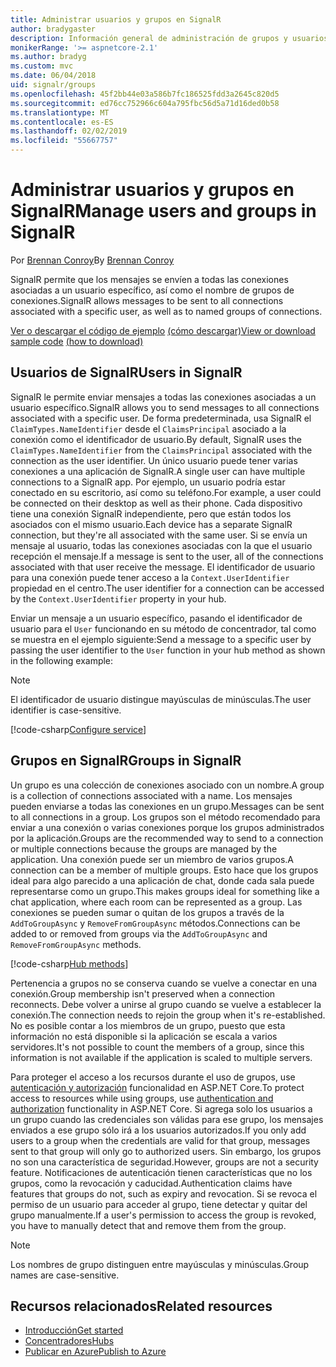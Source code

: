 ```yaml
---
title: Administrar usuarios y grupos en SignalR
author: bradygaster
description: Información general de administración de grupos y usuarios de ASP.NET Core SignalR.
monikerRange: '>= aspnetcore-2.1'
ms.author: bradyg
ms.custom: mvc
ms.date: 06/04/2018
uid: signalr/groups
ms.openlocfilehash: 45f2bb44e03a586b7fc186525fdd3a2645c820d5
ms.sourcegitcommit: ed76cc752966c604a795fbc56d5a71d16ded0b58
ms.translationtype: MT
ms.contentlocale: es-ES
ms.lasthandoff: 02/02/2019
ms.locfileid: "55667757"
---
```

# <a name="manage-users-and-groups-in-signalr"></a><span data-ttu-id="82204-103">Administrar usuarios y grupos en SignalR</span><span class="sxs-lookup"><span data-stu-id="82204-103">Manage users and groups in SignalR</span></span>

<span data-ttu-id="82204-104">Por [Brennan Conroy](https://github.com/BrennanConroy)</span><span class="sxs-lookup"><span data-stu-id="82204-104">By [Brennan Conroy](https://github.com/BrennanConroy)</span></span>

<span data-ttu-id="82204-105">SignalR permite que los mensajes se envíen a todas las conexiones asociadas a un usuario específico, así como el nombre de grupos de conexiones.</span><span class="sxs-lookup"><span data-stu-id="82204-105">SignalR allows messages to be sent to all connections associated with a specific user, as well as to named groups of connections.</span></span>

<span data-ttu-id="82204-106">[Ver o descargar el código de ejemplo](https://github.com/aspnet/Docs/tree/master/aspnetcore/signalr/groups/sample/) [(cómo descargar)](xref:index#how-to-download-a-sample)</span><span class="sxs-lookup"><span data-stu-id="82204-106">[View or download sample code](https://github.com/aspnet/Docs/tree/master/aspnetcore/signalr/groups/sample/) [(how to download)](xref:index#how-to-download-a-sample)</span></span>

## <a name="users-in-signalr"></a><span data-ttu-id="82204-107">Usuarios de SignalR</span><span class="sxs-lookup"><span data-stu-id="82204-107">Users in SignalR</span></span>

<span data-ttu-id="82204-108">SignalR le permite enviar mensajes a todas las conexiones asociadas a un usuario específico.</span><span class="sxs-lookup"><span data-stu-id="82204-108">SignalR allows you to send messages to all connections associated with a specific user.</span></span> <span data-ttu-id="82204-109">De forma predeterminada, usa SignalR el `ClaimTypes.NameIdentifier` desde el `ClaimsPrincipal` asociado a la conexión como el identificador de usuario.</span><span class="sxs-lookup"><span data-stu-id="82204-109">By default, SignalR uses the `ClaimTypes.NameIdentifier` from the `ClaimsPrincipal` associated with the connection as the user identifier.</span></span> <span data-ttu-id="82204-110">Un único usuario puede tener varias conexiones a una aplicación de SignalR.</span><span class="sxs-lookup"><span data-stu-id="82204-110">A single user can have multiple connections to a SignalR app.</span></span> <span data-ttu-id="82204-111">Por ejemplo, un usuario podría estar conectado en su escritorio, así como su teléfono.</span><span class="sxs-lookup"><span data-stu-id="82204-111">For example, a user could be connected on their desktop as well as their phone.</span></span> <span data-ttu-id="82204-112">Cada dispositivo tiene una conexión SignalR independiente, pero que están todos los asociados con el mismo usuario.</span><span class="sxs-lookup"><span data-stu-id="82204-112">Each device has a separate SignalR connection, but they're all associated with the same user.</span></span> <span data-ttu-id="82204-113">Si se envía un mensaje al usuario, todas las conexiones asociadas con la que el usuario recepción el mensaje.</span><span class="sxs-lookup"><span data-stu-id="82204-113">If a message is sent to the user, all of the connections associated with that user receive the message.</span></span> <span data-ttu-id="82204-114">El identificador de usuario para una conexión puede tener acceso a la `Context.UserIdentifier` propiedad en el centro.</span><span class="sxs-lookup"><span data-stu-id="82204-114">The user identifier for a connection can be accessed by the `Context.UserIdentifier` property in your hub.</span></span>

<span data-ttu-id="82204-115">Enviar un mensaje a un usuario específico, pasando el identificador de usuario para el `User` funcionando en su método de concentrador, tal como se muestra en el ejemplo siguiente:</span><span class="sxs-lookup"><span data-stu-id="82204-115">Send a message to a specific user by passing the user identifier to the `User` function in your hub method as shown in the following example:</span></span>

> [!NOTE]
> <span data-ttu-id="82204-116">El identificador de usuario distingue mayúsculas de minúsculas.</span><span class="sxs-lookup"><span data-stu-id="82204-116">The user identifier is case-sensitive.</span></span>

[!code-csharp[Configure service](groups/sample/hubs/chathub.cs?range=29-32)]

## <a name="groups-in-signalr"></a><span data-ttu-id="82204-117">Grupos en SignalR</span><span class="sxs-lookup"><span data-stu-id="82204-117">Groups in SignalR</span></span>

<span data-ttu-id="82204-118">Un grupo es una colección de conexiones asociado con un nombre.</span><span class="sxs-lookup"><span data-stu-id="82204-118">A group is a collection of connections associated with a name.</span></span> <span data-ttu-id="82204-119">Los mensajes pueden enviarse a todas las conexiones en un grupo.</span><span class="sxs-lookup"><span data-stu-id="82204-119">Messages can be sent to all connections in a group.</span></span> <span data-ttu-id="82204-120">Los grupos son el método recomendado para enviar a una conexión o varias conexiones porque los grupos administrados por la aplicación.</span><span class="sxs-lookup"><span data-stu-id="82204-120">Groups are the recommended way to send to a connection or multiple connections because the groups are managed by the application.</span></span> <span data-ttu-id="82204-121">Una conexión puede ser un miembro de varios grupos.</span><span class="sxs-lookup"><span data-stu-id="82204-121">A connection can be a member of multiple groups.</span></span> <span data-ttu-id="82204-122">Esto hace que los grupos ideal para algo parecido a una aplicación de chat, donde cada sala puede representarse como un grupo.</span><span class="sxs-lookup"><span data-stu-id="82204-122">This makes groups ideal for something like a chat application, where each room can be represented as a group.</span></span> <span data-ttu-id="82204-123">Las conexiones se pueden sumar o quitan de los grupos a través de la `AddToGroupAsync` y `RemoveFromGroupAsync` métodos.</span><span class="sxs-lookup"><span data-stu-id="82204-123">Connections can be added to or removed from groups via the `AddToGroupAsync` and `RemoveFromGroupAsync` methods.</span></span>

[!code-csharp[Hub methods](groups/sample/hubs/chathub.cs?range=15-27)]

<span data-ttu-id="82204-124">Pertenencia a grupos no se conserva cuando se vuelve a conectar en una conexión.</span><span class="sxs-lookup"><span data-stu-id="82204-124">Group membership isn't preserved when a connection reconnects.</span></span> <span data-ttu-id="82204-125">Debe volver a unirse al grupo cuando se vuelve a establecer la conexión.</span><span class="sxs-lookup"><span data-stu-id="82204-125">The connection needs to rejoin the group when it's re-established.</span></span> <span data-ttu-id="82204-126">No es posible contar a los miembros de un grupo, puesto que esta información no está disponible si la aplicación se escala a varios servidores.</span><span class="sxs-lookup"><span data-stu-id="82204-126">It's not possible to count the members of a group, since this information is not available if the application is scaled to multiple servers.</span></span>

<span data-ttu-id="82204-127">Para proteger el acceso a los recursos durante el uso de grupos, use [autenticación y autorización](xref:signalr/authn-and-authz) funcionalidad en ASP.NET Core.</span><span class="sxs-lookup"><span data-stu-id="82204-127">To protect access to resources while using groups, use [authentication and authorization](xref:signalr/authn-and-authz) functionality in ASP.NET Core.</span></span> <span data-ttu-id="82204-128">Si agrega solo los usuarios a un grupo cuando las credenciales son válidas para ese grupo, los mensajes enviados a ese grupo sólo irá a los usuarios autorizados.</span><span class="sxs-lookup"><span data-stu-id="82204-128">If you only add users to a group when the credentials are valid for that group, messages sent to that group will only go to authorized users.</span></span> <span data-ttu-id="82204-129">Sin embargo, los grupos no son una característica de seguridad.</span><span class="sxs-lookup"><span data-stu-id="82204-129">However, groups are not a security feature.</span></span> <span data-ttu-id="82204-130">Notificaciones de autenticación tienen características que no los grupos, como la revocación y caducidad.</span><span class="sxs-lookup"><span data-stu-id="82204-130">Authentication claims have features that groups do not, such as expiry and revocation.</span></span> <span data-ttu-id="82204-131">Si se revoca el permiso de un usuario para acceder al grupo, tiene detectar y quitar del grupo manualmente.</span><span class="sxs-lookup"><span data-stu-id="82204-131">If a user's permission to access the group is revoked, you have to manually detect that and remove them from the group.</span></span>

> [!NOTE]
> <span data-ttu-id="82204-132">Los nombres de grupo distinguen entre mayúsculas y minúsculas.</span><span class="sxs-lookup"><span data-stu-id="82204-132">Group names are case-sensitive.</span></span>

## <a name="related-resources"></a><span data-ttu-id="82204-133">Recursos relacionados</span><span class="sxs-lookup"><span data-stu-id="82204-133">Related resources</span></span>

* [<span data-ttu-id="82204-134">Introducción</span><span class="sxs-lookup"><span data-stu-id="82204-134">Get started</span></span>](xref:tutorials/signalr)
* [<span data-ttu-id="82204-135">Concentradores</span><span class="sxs-lookup"><span data-stu-id="82204-135">Hubs</span></span>](xref:signalr/hubs)
* [<span data-ttu-id="82204-136">Publicar en Azure</span><span class="sxs-lookup"><span data-stu-id="82204-136">Publish to Azure</span></span>](xref:signalr/publish-to-azure-web-app)
